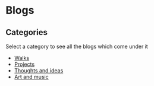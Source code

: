 # Blogs

## Categories
Select a category to see all the blogs which come under it

- [Walks](./walks)
- [Projects](./projects)
- [Thoughts and ideas](./ideas)
- [Art and music](./art)
